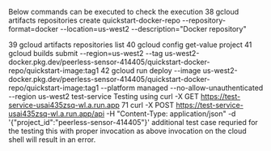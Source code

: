 Below commands can be executed to check the execution
38  gcloud artifacts repositories create quickstart-docker-repo --repository-format=docker     --location=us-west2 --description="Docker repository"

39  gcloud artifacts repositories list
40  gcloud config get-value project
41  gcloud builds submit --region=us-west2 --tag us-west2-docker.pkg.dev/peerless-sensor-414405/quickstart-docker-repo/quickstart-image:tag1
42  gcloud run deploy --image us-west2-docker.pkg.dev/peerless-sensor-414405/quickstart-docker-repo/quickstart-image:tag1 --platform managed --no-allow-unauthenticated --region us-west2 test-service
Testing using
curl -X GET https://test-service-usai435zsq-wl.a.run.app
71  curl -X POST  https://test-service-usai435zsq-wl.a.run.app/api -H "Content-Type: application/json" -d '{"project_id":"peerless-sensor-414405"}'
additional test case requried for the testing this with proper invocation as above invocation on the cloud shell will result in an error.

